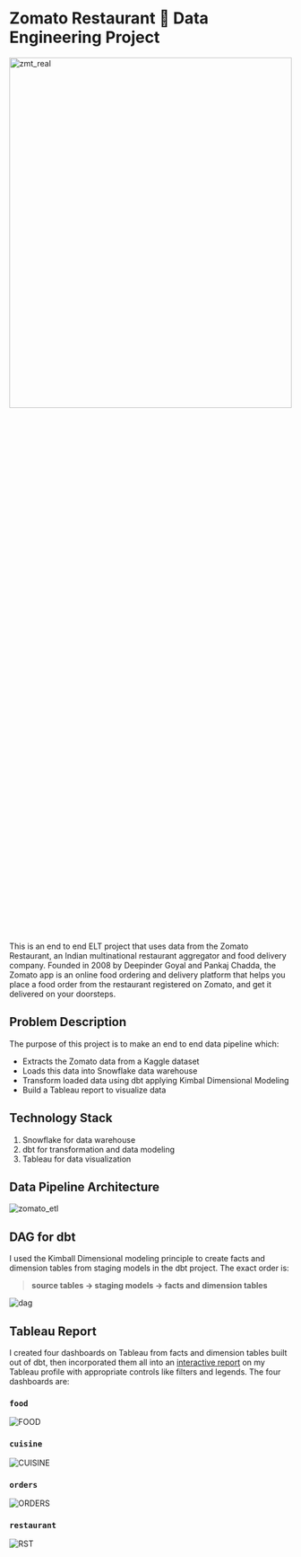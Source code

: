 # Zomato Restaurant 🍜 Data Engineering Project

<img src="https://github.com/kayazay/zomato_analytics/assets/60517587/7331a97e-e230-4e46-86e9-f84009fadcd9" width="100%" height="40%" alt="zmt_real">


This is an end to end ELT project that uses data from the Zomato Restaurant, an Indian multinational restaurant aggregator and food delivery company. Founded in 2008 by Deepinder Goyal and Pankaj Chadda, the Zomato app is an online food ordering and delivery platform that helps you place a food order from the restaurant registered on Zomato, and get it delivered on your doorsteps.

## Problem Description
The purpose of this project is to make an end to end data pipeline which:

+ Extracts the Zomato data from a Kaggle dataset
+ Loads this data into Snowflake data warehouse
+ Transform loaded data using dbt applying Kimbal Dimensional Modeling
+ Build a Tableau report to visualize data

## Technology Stack
1. Snowflake for data warehouse
1. dbt for transformation and data modeling
1. Tableau for data visualization

## Data Pipeline Architecture

![zomato_etl](https://github.com/kayazay/zomato_analytics/assets/60517587/f4fd8397-c476-46ab-a7b1-1cb7baab22c3)

## DAG for dbt 
I used the Kimball Dimensional modeling principle to create facts and dimension tables from staging models in the dbt project. The exact order is:

> **source tables &rarr; staging models &rarr; facts and dimension tables**

![dag](https://github.com/kayazay/zomato_analytics/assets/60517587/6b1e6c3a-5e28-4acd-9e12-a08ffbfe5b4a)

## Tableau Report
I created four dashboards on Tableau from facts and dimension tables built out of dbt, then incorporated them all into an [interactive report](https://public.tableau.com/shared/9332P3HXW?:display_count=n&:origin=viz_share_link) on my Tableau profile with appropriate controls like filters and legends. The four dashboards are:


### `food`
![FOOD](https://github.com/kayazay/zomato_analytics/assets/60517587/e5460928-6e7a-4af1-9b0f-ee0314db7b08)

### `cuisine`
![CUISINE](https://github.com/kayazay/zomato_analytics/assets/60517587/f69e7e76-2321-47a2-894b-9b551636150c)

### `orders`
![ORDERS](https://github.com/kayazay/zomato_analytics/assets/60517587/e72c1366-9196-4ee8-9161-7a98efc0ac24)

### `restaurant`
![RST](https://github.com/kayazay/zomato_analytics/assets/60517587/aa8635ac-d39d-40e7-b4ae-ae7e4d424d5e)
